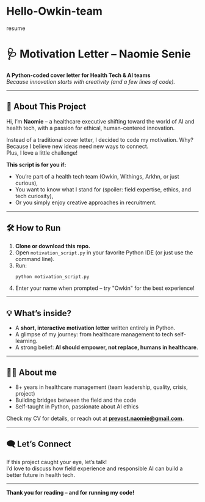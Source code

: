 # Hello-Owkin-team
resume
# 🩺 Motivation Letter – Naomie Senie

**A Python-coded cover letter for Health Tech & AI teams**  
_Because innovation starts with creativity (and a few lines of code)._

---

## 🚀 About This Project

Hi, I’m **Naomie** – a healthcare executive shifting toward the world of AI and health tech, with a passion for ethical, human-centered innovation.

Instead of a traditional cover letter, I decided to code my motivation. Why?  
Because I believe new ideas need new ways to connect.  
Plus, I love a little challenge!

**This script is for you if:**
- You’re part of a health tech team (Owkin, Withings, Arkhn, or just curious),
- You want to know what I stand for (spoiler: field expertise, ethics, and tech curiosity),
- Or you simply enjoy creative approaches in recruitment.

---

## 🛠 How to Run

1. **Clone or download this repo.**
2. Open `motivation_script.py` in your favorite Python IDE (or just use the command line).
3. Run:
    ```bash
    python motivation_script.py
    ```
4. Enter your name when prompted – try "Owkin" for the best experience!

---

## 💡 What’s inside?

- A **short, interactive motivation letter** written entirely in Python.
- A glimpse of my journey: from healthcare management to tech self-learning.
- A strong belief: **AI should empower, not replace, humans in healthcare**.

---

## 👩‍💻 About me

- 8+ years in healthcare management (team leadership, quality, crisis, project)
- Building bridges between the field and the code
- Self-taught in Python, passionate about AI ethics

Check my CV for details, or reach out at **prevost.naomie@gmail.com**.

---

## 🗨️ Let’s Connect

If this project caught your eye, let’s talk!  
I’d love to discuss how field experience and responsible AI can build a better future in health tech.

---

**Thank you for reading – and for running my code!**
